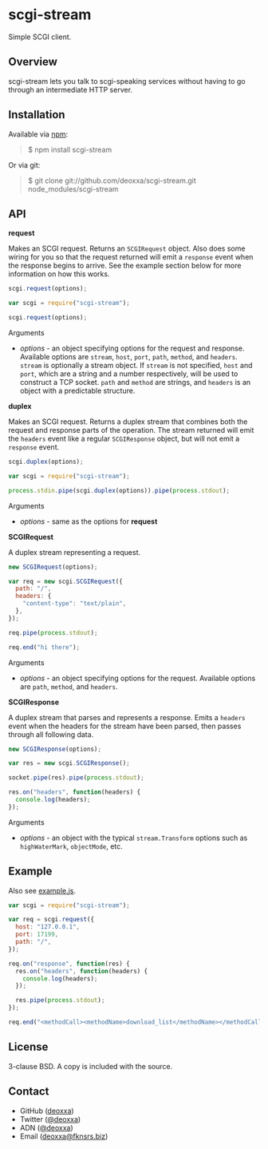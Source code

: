 scgi-stream
===========

Simple SCGI client.

Overview
--------

scgi-stream lets you talk to scgi-speaking services without having to go through
an intermediate HTTP server.

Installation
------------

Available via [npm](http://npmjs.org/):

> $ npm install scgi-stream

Or via git:

> $ git clone git://github.com/deoxxa/scgi-stream.git node_modules/scgi-stream

API
---

**request**

Makes an SCGI request. Returns an `SCGIRequest` object. Also does some wiring
for you so that the request returned will emit a `response` event when the
response begins to arrive. See the example section below for more information on
how this works.

```javascript
scgi.request(options);
```

```javascript
var scgi = require("scgi-stream");

scgi.request(options);
```

Arguments

* _options_ - an object specifying options for the request and response.
  Available options are `stream`, `host`, `port`, `path`, `method`, and
  `headers`. `stream` is optionally a stream object. If `stream` is not
  specified, `host` and `port`, which are a string and a number respectively,
  will be used to construct a TCP socket. `path` and `method` are strings, and
  `headers` is an object with a predictable structure.

**duplex**

Makes an SCGI request. Returns a duplex stream that combines both the request
and response parts of the operation. The stream returned will emit the `headers`
event like a regular `SCGIResponse` object, but will not emit a `response` event.

```javascript
scgi.duplex(options);
```

```javascript
var scgi = require("scgi-stream");

process.stdin.pipe(scgi.duplex(options)).pipe(process.stdout);
```

Arguments

* _options_ - same as the options for **request**

**SCGIRequest**

A duplex stream representing a request.

```javascript
new SCGIRequest(options);
```

```javascript
var req = new scgi.SCGIRequest({
  path: "/",
  headers: {
    "content-type": "text/plain",
  },
});

req.pipe(process.stdout);

req.end("hi there");
```

Arguments

* _options_ - an object specifying options for the request. Available options
  are `path`, `method`, and `headers`.

**SCGIResponse**

A duplex stream that parses and represents a response. Emits a `headers` event
when the headers for the stream have been parsed, then passes through all
following data.

```javascript
new SCGIResponse(options);
```

```javascript
var res = new scgi.SCGIResponse();

socket.pipe(res).pipe(process.stdout);

res.on("headers", function(headers) {
  console.log(headers);
});
```

Arguments

* _options_ - an object with the typical `stream.Transform` options such as
  `highWaterMark`, `objectMode`, etc.

Example
-------

Also see [example.js](https://github.com/deoxxa/scgi-stream/blob/master/example.js).

```javascript
var scgi = require("scgi-stream");

var req = scgi.request({
  host: "127.0.0.1",
  port: 17199,
  path: "/",
});

req.on("response", function(res) {
  res.on("headers", function(headers) {
    console.log(headers);
  });

  res.pipe(process.stdout);
});

req.end("<methodCall><methodName>download_list</methodName></methodCall>");
```

License
-------

3-clause BSD. A copy is included with the source.

Contact
-------

* GitHub ([deoxxa](http://github.com/deoxxa))
* Twitter ([@deoxxa](http://twitter.com/deoxxa))
* ADN ([@deoxxa](https://alpha.app.net/deoxxa))
* Email ([deoxxa@fknsrs.biz](mailto:deoxxa@fknsrs.biz))
